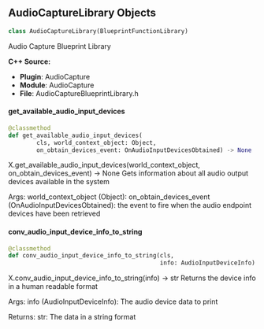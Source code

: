 ## AudioCaptureLibrary Objects

```python
class AudioCaptureLibrary(BlueprintFunctionLibrary)
```

Audio Capture Blueprint Library

**C++ Source:**

- **Plugin**: AudioCapture
- **Module**: AudioCapture
- **File**: AudioCaptureBlueprintLibrary.h

<a id="unreal.AudioCaptureLibrary.get_available_audio_input_devices"></a>

#### get_available_audio_input_devices

```python
@classmethod
def get_available_audio_input_devices(
        cls, world_context_object: Object,
        on_obtain_devices_event: OnAudioInputDevicesObtained) -> None
```

X.get_available_audio_input_devices(world_context_object, on_obtain_devices_event) -> None
Gets information about all audio output devices available in the system

Args:
    world_context_object (Object): 
    on_obtain_devices_event (OnAudioInputDevicesObtained): the event to fire when the audio endpoint devices have been retrieved

<a id="unreal.AudioCaptureLibrary.conv_audio_input_device_info_to_string"></a>

#### conv_audio_input_device_info_to_string

```python
@classmethod
def conv_audio_input_device_info_to_string(cls,
                                           info: AudioInputDeviceInfo) -> str
```

X.conv_audio_input_device_info_to_string(info) -> str
Returns the device info in a human readable format

Args:
    info (AudioInputDeviceInfo): The audio device data to print

Returns:
    str: The data in a string format

<a id="unreal.AudioCaptureComponent"></a>
